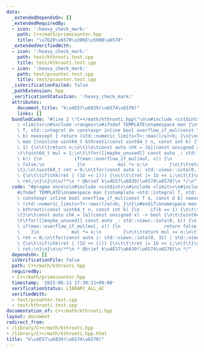 ```yaml
---
data:
  _extendedDependsOn: []
  _extendedRequiredBy:
  - icon: ':heavy_check_mark:'
    path: C++/math/primecounter.hpp
    title: "\u7D20\u6570\u306E\u500B\u6570"
  _extendedVerifiedWith:
  - icon: ':heavy_check_mark:'
    path: test/kthrooti.test.cpp
    title: test/kthrooti.test.cpp
  - icon: ':heavy_check_mark:'
    path: test/pcounter.test.cpp
    title: test/pcounter.test.cpp
  _isVerificationFailed: false
  _pathExtension: hpp
  _verificationStatusIcon: ':heavy_check_mark:'
  attributes:
    document_title: "k\u4E57\u6839(\u6574\u6570)"
    links: []
  bundledCode: "#line 2 \"C++/math/kthrooti.hpp\"\n\n#include <cstdint>\n#include\
    \ <limits>\n#include <ranges>\n#ifndef TEMPLATE\nnamespace man {\ntemplate <std::integral\
    \ T, std::integral U> constexpr inline bool overflow_if_mul(const T a, const U\
    \ b) noexcept { return (std::numeric_limits<T>::max()/a)<b; }\n}\n#endif\nnamespace\
    \ man {\ninline uint64_t kthrooti(const uint64_t n, const int k) {\n    if(k ==\
    \ 1) {\n\t\treturn n;\n\t}\n\tconst auto chk = [&](const unsigned x) -> bool {\n\
    \t\tuint64_t mul = 1;\n\t\tfor([[maybe_unused]] const auto _: std::views::iota(0,\
    \ k)) {\n            if(man::overflow_if_mul(mul, x)) {\n                return\
    \ false;\n            }\n            mul *= x;\n        }\n\t\treturn mul <= n;\n\
    \t};\n\tuint64_t ret = 0;\n\tfor(const auto i: std::views::iota(0, 32) | std::views::reverse)\
    \ {\n\t\tif(chk(ret | (1U << i))) {\n\t\t\tret |= 1U << i;\n\t\t}\n\t}\n\treturn\
    \ ret;\n}\n}\n\n/**\n * @brief k\u4E57\u6839(\u6574\u6570)\n */\n"
  code: "#pragma once\n\n#include <cstdint>\n#include <limits>\n#include <ranges>\n\
    #ifndef TEMPLATE\nnamespace man {\ntemplate <std::integral T, std::integral U>\
    \ constexpr inline bool overflow_if_mul(const T a, const U b) noexcept { return\
    \ (std::numeric_limits<T>::max()/a)<b; }\n}\n#endif\nnamespace man {\ninline uint64_t\
    \ kthrooti(const uint64_t n, const int k) {\n    if(k == 1) {\n\t\treturn n;\n\
    \t}\n\tconst auto chk = [&](const unsigned x) -> bool {\n\t\tuint64_t mul = 1;\n\
    \t\tfor([[maybe_unused]] const auto _: std::views::iota(0, k)) {\n           \
    \ if(man::overflow_if_mul(mul, x)) {\n                return false;\n        \
    \    }\n            mul *= x;\n        }\n\t\treturn mul <= n;\n\t};\n\tuint64_t\
    \ ret = 0;\n\tfor(const auto i: std::views::iota(0, 32) | std::views::reverse)\
    \ {\n\t\tif(chk(ret | (1U << i))) {\n\t\t\tret |= 1U << i;\n\t\t}\n\t}\n\treturn\
    \ ret;\n}\n}\n\n/**\n * @brief k\u4E57\u6839(\u6574\u6570)\n */"
  dependsOn: []
  isVerificationFile: false
  path: C++/math/kthrooti.hpp
  requiredBy:
  - C++/math/primecounter.hpp
  timestamp: '2025-06-11 17:30:11+09:00'
  verificationStatus: LIBRARY_ALL_AC
  verifiedWith:
  - test/pcounter.test.cpp
  - test/kthrooti.test.cpp
documentation_of: C++/math/kthrooti.hpp
layout: document
redirect_from:
- /library/C++/math/kthrooti.hpp
- /library/C++/math/kthrooti.hpp.html
title: "k\u4E57\u6839(\u6574\u6570)"
---
```

